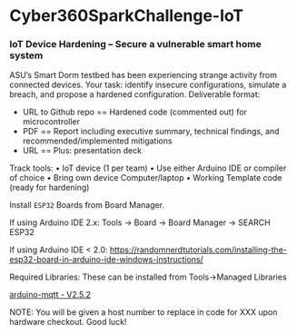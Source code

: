 # Cyber360SparkChallenge-IoT


### IoT Device Hardening – Secure a vulnerable smart home system
ASU’s Smart Dorm testbed has been experiencing strange activity from connected devices. Your task: identify insecure configurations, simulate a breach, and propose a hardened configuration.
Deliverable format:
- URL to Github repo == Hardened code (commented out) for microcontroller
- PDF == Report including executive summary, technical findings, and recommended/implemented mitigations
- URL == Plus: presentation deck

Track tools:
    • IoT device (1 per team)
    • Use either Arduino IDE or compiler of choice
    • Bring own device Computer/laptop
    • Working Template code (ready for hardening)


Install `ESP32` Boards from Board Manager.

If using Arduino IDE 2.x:
Tools -> Board -> Board Manager -> SEARCH ESP32

If using Arduino IDE < 2.0:
https://randomnerdtutorials.com/installing-the-esp32-board-in-arduino-ide-windows-instructions/


Required Libraries:
These can be installed from Tools->Managed Libraries

[arduino-mqtt - V2.5.2](https://github.com/256dpi/arduino-mqtt)


NOTE: You will be given a host number to replace in code for XXX upon hardware checkout. Good luck!
